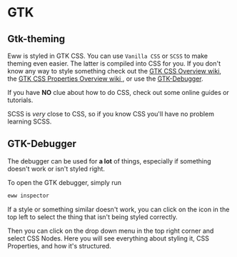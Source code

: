 # GTK

## Gtk-theming

Eww is styled in GTK CSS.
You can use `Vanilla CSS` or `SCSS` to make theming even easier. The latter is compiled into CSS for you.
If you don't know any way to style something check out the [GTK CSS Overview wiki](https://docs.gtk.org/gtk3/css-overview.html),
the [GTK CSS Properties Overview wiki ](https://docs.gtk.org/gtk3/css-properties.html),
or use the [GTK-Debugger](#gtk-debugger).

If you have **NO** clue about how to do CSS, check out some online guides or tutorials.

SCSS is _very_ close to CSS, so if you know CSS you'll have no problem learning SCSS.

## GTK-Debugger

The debugger can be used for **a lot** of things, especially if something doesn't work or isn't styled right.

To open the GTK debugger, simply run

```bash
eww inspector
```

If a style or something similar doesn't work, you can click on the icon in the top left to select the thing that isn't being styled correctly.

Then you can click on the drop down menu in the top right corner and select CSS Nodes. Here you will see everything about styling it, CSS Properties, and how it's structured.
